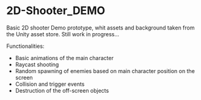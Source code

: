 # 2D-Shooter_DEMO

Basic 2D shooter Demo prototype, whit assets and background taken from the Unity asset store. Still work in progress...

Functionalities:
- Basic animations of the main character
- Raycast shooting
- Random spawning of enemies based on main character position on the screen
- Collision and trigger events
- Destruction of the off-screen objects

